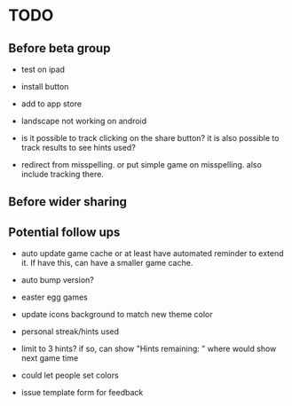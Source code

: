 # TODO

## Before beta group

- test on ipad
- install button
- add to app store
- landscape not working on android

- is it possible to track clicking on the share button? it is also possible to track results to see hints used?

- redirect from misspelling. or put simple game on misspelling. also include tracking there.

## Before wider sharing

## Potential follow ups

- auto update game cache or at least have automated reminder to extend it. If have this, can have a smaller game cache.
- auto bump version?
- easter egg games

- update icons background to match new theme color
- personal streak/hints used
- limit to 3 hints? if so, can show "Hints remaining: " where would show next game time
- could let people set colors
- issue template form for feedback
